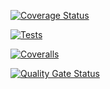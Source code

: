 [![Coverage Status](https://coveralls.io/repos/github/alu0101124506/ull-esit-inf-dsi-2122-exam-june-second-exerciseX-alu0101124506/badge.svg?branch=master)](https://coveralls.io/github/alu0101124506/ull-esit-inf-dsi-2122-exam-june-second-exerciseX-alu0101124506?branch=master)

[![Tests](https://github.com/alu0101124506/ull-esit-inf-dsi-2122-exam-june-second-exerciseX-alu0101124506/actions/workflows/test.yml/badge.svg)](https://github.com/alu0101124506/ull-esit-inf-dsi-2122-exam-june-second-exerciseX-alu0101124506/actions/workflows/test.yml)

[![Coveralls](https://github.com/alu0101124506/ull-esit-inf-dsi-2122-exam-june-second-exerciseX-alu0101124506/actions/workflows/coveralls.yml/badge.svg)](https://github.com/alu0101124506/ull-esit-inf-dsi-2122-exam-june-second-exerciseX-alu0101124506/actions/workflows/coveralls.yml)

[![Quality Gate Status](https://sonarcloud.io/api/project_badges/measure?project=alu0101124506_ull-esit-inf-dsi-2122-exam-june-second-exerciseX-alu0101124506&metric=alert_status)](https://sonarcloud.io/summary/new_code?id=alu0101124506_ull-esit-inf-dsi-2122-exam-june-second-exerciseX-alu0101124506)